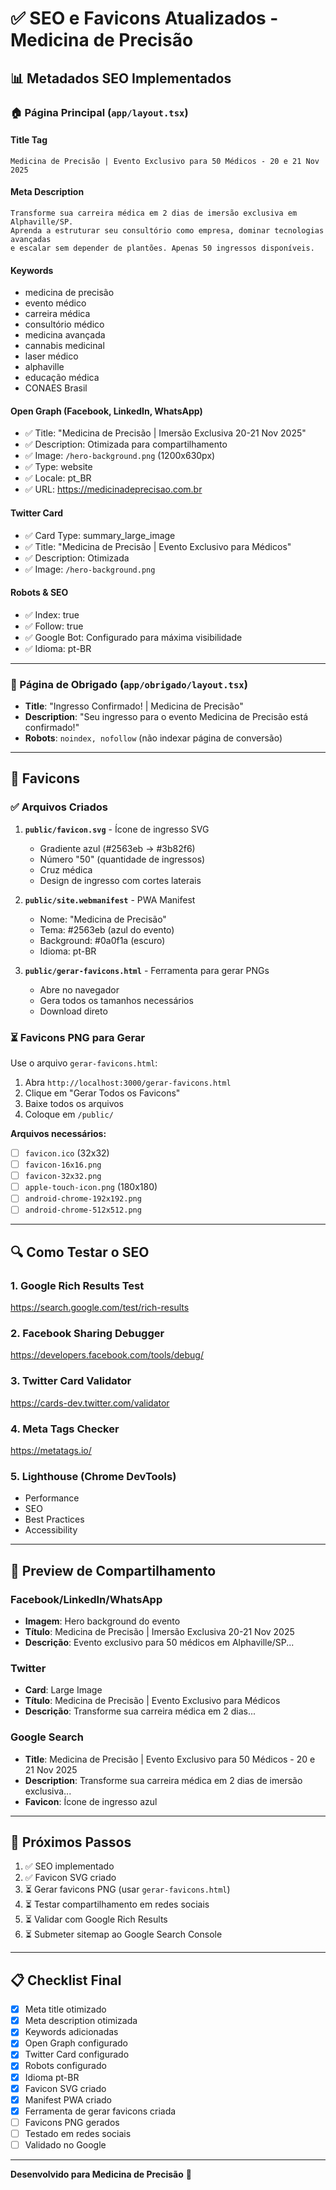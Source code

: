 # ✅ SEO e Favicons Atualizados - Medicina de Precisão

## 📊 Metadados SEO Implementados

### 🏠 Página Principal (`app/layout.tsx`)

#### **Title Tag**
```
Medicina de Precisão | Evento Exclusivo para 50 Médicos - 20 e 21 Nov 2025
```

#### **Meta Description**
```
Transforme sua carreira médica em 2 dias de imersão exclusiva em Alphaville/SP. 
Aprenda a estruturar seu consultório como empresa, dominar tecnologias avançadas 
e escalar sem depender de plantões. Apenas 50 ingressos disponíveis.
```

#### **Keywords**
- medicina de precisão
- evento médico
- carreira médica
- consultório médico
- medicina avançada
- cannabis medicinal
- laser médico
- alphaville
- educação médica
- CONAES Brasil

#### **Open Graph (Facebook, LinkedIn, WhatsApp)**
- ✅ Title: "Medicina de Precisão | Imersão Exclusiva 20-21 Nov 2025"
- ✅ Description: Otimizada para compartilhamento
- ✅ Image: `/hero-background.png` (1200x630px)
- ✅ Type: website
- ✅ Locale: pt_BR
- ✅ URL: https://medicinadeprecisao.com.br

#### **Twitter Card**
- ✅ Card Type: summary_large_image
- ✅ Title: "Medicina de Precisão | Evento Exclusivo para Médicos"
- ✅ Description: Otimizada
- ✅ Image: `/hero-background.png`

#### **Robots & SEO**
- ✅ Index: true
- ✅ Follow: true
- ✅ Google Bot: Configurado para máxima visibilidade
- ✅ Idioma: pt-BR

---

### 🎉 Página de Obrigado (`app/obrigado/layout.tsx`)

- **Title**: "Ingresso Confirmado! | Medicina de Precisão"
- **Description**: "Seu ingresso para o evento Medicina de Precisão está confirmado!"
- **Robots**: `noindex, nofollow` (não indexar página de conversão)

---

## 🎨 Favicons

### ✅ Arquivos Criados

1. **`public/favicon.svg`** - Ícone de ingresso SVG
   - Gradiente azul (#2563eb → #3b82f6)
   - Número "50" (quantidade de ingressos)
   - Cruz médica
   - Design de ingresso com cortes laterais

2. **`public/site.webmanifest`** - PWA Manifest
   - Nome: "Medicina de Precisão"
   - Tema: #2563eb (azul do evento)
   - Background: #0a0f1a (escuro)
   - Idioma: pt-BR

3. **`public/gerar-favicons.html`** - Ferramenta para gerar PNGs
   - Abre no navegador
   - Gera todos os tamanhos necessários
   - Download direto

### ⏳ Favicons PNG para Gerar

Use o arquivo `gerar-favicons.html`:

1. Abra `http://localhost:3000/gerar-favicons.html`
2. Clique em "Gerar Todos os Favicons"
3. Baixe todos os arquivos
4. Coloque em `/public/`

**Arquivos necessários:**
- [ ] `favicon.ico` (32x32)
- [ ] `favicon-16x16.png`
- [ ] `favicon-32x32.png`
- [ ] `apple-touch-icon.png` (180x180)
- [ ] `android-chrome-192x192.png`
- [ ] `android-chrome-512x512.png`

---

## 🔍 Como Testar o SEO

### 1. **Google Rich Results Test**
https://search.google.com/test/rich-results

### 2. **Facebook Sharing Debugger**
https://developers.facebook.com/tools/debug/

### 3. **Twitter Card Validator**
https://cards-dev.twitter.com/validator

### 4. **Meta Tags Checker**
https://metatags.io/

### 5. **Lighthouse (Chrome DevTools)**
- Performance
- SEO
- Best Practices
- Accessibility

---

## 📱 Preview de Compartilhamento

### Facebook/LinkedIn/WhatsApp
- **Imagem**: Hero background do evento
- **Título**: Medicina de Precisão | Imersão Exclusiva 20-21 Nov 2025
- **Descrição**: Evento exclusivo para 50 médicos em Alphaville/SP...

### Twitter
- **Card**: Large Image
- **Título**: Medicina de Precisão | Evento Exclusivo para Médicos
- **Descrição**: Transforme sua carreira médica em 2 dias...

### Google Search
- **Title**: Medicina de Precisão | Evento Exclusivo para 50 Médicos - 20 e 21 Nov 2025
- **Description**: Transforme sua carreira médica em 2 dias de imersão exclusiva...
- **Favicon**: Ícone de ingresso azul

---

## 🚀 Próximos Passos

1. ✅ SEO implementado
2. ✅ Favicon SVG criado
3. ⏳ Gerar favicons PNG (usar `gerar-favicons.html`)
4. ⏳ Testar compartilhamento em redes sociais
5. ⏳ Validar com Google Rich Results
6. ⏳ Submeter sitemap ao Google Search Console

---

## 📋 Checklist Final

- [x] Meta title otimizado
- [x] Meta description otimizada
- [x] Keywords adicionadas
- [x] Open Graph configurado
- [x] Twitter Card configurado
- [x] Robots configurado
- [x] Idioma pt-BR
- [x] Favicon SVG criado
- [x] Manifest PWA criado
- [x] Ferramenta de gerar favicons criada
- [ ] Favicons PNG gerados
- [ ] Testado em redes sociais
- [ ] Validado no Google

---

**Desenvolvido para Medicina de Precisão** 🎯

